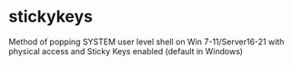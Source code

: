# stickykeys
Method of popping SYSTEM user level shell on Win 7-11/Server16-21 with physical access and Sticky Keys enabled (default in Windows) 
